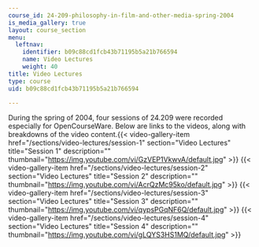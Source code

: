 ```yaml
---
course_id: 24-209-philosophy-in-film-and-other-media-spring-2004
is_media_gallery: true
layout: course_section
menu:
  leftnav:
    identifier: b09c88cd1fcb43b71195b5a21b766594
    name: Video Lectures
    weight: 40
title: Video Lectures
type: course
uid: b09c88cd1fcb43b71195b5a21b766594

---
```


During the spring of 2004, four sessions of 24.209 were recorded especially for OpenCourseWare. Below are links to the videos, along with breakdowns of the video content.{{< video-gallery-item href="/sections/video-lectures/session-1" section="Video Lectures" title="Session 1" description="" thumbnail="https://img.youtube.com/vi/GzVEP1VkwvA/default.jpg" >}} {{< video-gallery-item href="/sections/video-lectures/session-2" section="Video Lectures" title="Session 2" description="" thumbnail="https://img.youtube.com/vi/AcrQzMc95ko/default.jpg" >}} {{< video-gallery-item href="/sections/video-lectures/session-3" section="Video Lectures" title="Session 3" description="" thumbnail="https://img.youtube.com/vi/qypsPGqNF6Q/default.jpg" >}} {{< video-gallery-item href="/sections/video-lectures/session-4" section="Video Lectures" title="Session 4" description="" thumbnail="https://img.youtube.com/vi/gLQYS3HS1MQ/default.jpg" >}}